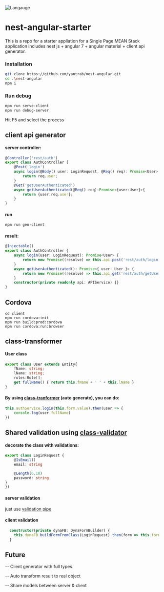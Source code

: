 <img title="Langauge" src="https://badge.langauge.io/yantrab/nest-angular" />

# nest-angular-starter
This is a repo for a starter appliation for a Single Page MEAN Stack application
includes nest js + angular 7 + angular material + client api generator.

### Installation 
```sh
git clone https://github.com/yantrab/nest-angular.git
cd .\nest-angular
npm i
```
### Run debug
```sh
npm run serve-client
npm run debug-server
```
Hit F5 and select the process

## client api generator
#### server controller:
```typescript
@Controller('rest/auth')
export class AuthController {
    @Post('login')
    async login(@Body() user: LoginRequest, @Req() req): Promise<User> {
        return req.user;
    }
    @Get('getUserAuthenticated')
    async getUserAuthenticated(@Req() req):Promise<{user:User}>{
        return {user:req.user};
    }
}
```
#### run 
```sh
npm run gen-client
```
#### result:
```typescript
@Injectable()
export class AuthController {
    async login(user: LoginRequest): Promise<User> {
        return new Promise((resolve) => this.api.post('rest/auth/login',user).subscribe((data:any) => resolve(plainToClass(User,<User>data))))
    }
    async getUserAuthenticated(): Promise<{ user: User }> {
        return new Promise((resolve) => this.api.get('rest/auth/getUserAuthenticated').subscribe((data:any) => resolve(data)))
    }
    constructor(private readonly api: APIService) {}
}
```
## Cordova
```
cd client
npm run cordova:init
npm run build:prod:cordova
npm run cordova:run:browser
```

## class-transformer
#### User class
```typescript
export class User extends Entity{
    fName: string;
    lName: string;
    roles:Role[];
    get fullName() { return this.fName + ' ' + this.lName }
}
```
#### By using [class-tranformer](https://github.com/typestack/class-transformer) (auto generate), you can do:
```typescript
this.authService.login(this.form.value).then(user => {
    console.log(user.fullName)
})
```
## Shared validation using [class-validator](https://github.com/typestack/class-validator)
#### decorate the class with validations:
```typescript
export class LoginRequest {
    @IsEmail()
    email: string

    @Length(6,10)
    password: string
}
})
```

#### server validation
just use [validation pipe](https://docs.nestjs.com/techniques/validation)
#### client validation
```typescript
  constructor(private dynaFB: DynaFormBuilder) {
    this.dynaFB.buildFormFromClass(LoginRequest).then(form => this.form = form);
  }
  ```

## Future
-- Client generator with full types.

-- Auto transform result to real object

-- Share models between server & client
